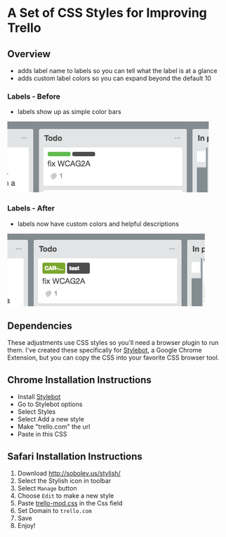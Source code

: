 # A Set of CSS Styles for Improving Trello

## Overview
* adds label name to labels so you can tell what the label is at a glance
* adds custom label colors so you can expand beyond the default 10

### Labels - Before
* labels show up as simple color bars

![Labels Before](img/labels-before.png)

### Labels - After
* labels now have custom colors and helpful descriptions

![Labels After](img/labels-after.png)

## Dependencies
These adjustments use CSS styles so you'll need a browser plugin to run them. I've created these specifically for [Stylebot](https://chrome.google.com/webstore/detail/stylebot/oiaejidbmkiecgbjeifoejpgmdaleoha), a Google Chrome Extension, but you can copy the CSS into your favorite CSS browser tool.

## Chrome Installation Instructions
* Install [Stylebot](https://chrome.google.com/webstore/detail/stylebot/oiaejidbmkiecgbjeifoejpgmdaleoha)
* Go to Stylebot options
* Select Styles
* Select Add a new style
* Make "trello.com" the url
* Paste in this CSS

## Safari Installation Instructions

1. Download <http://sobolev.us/stylish/>
2. Select the Stylish icon in toolbar
3. Select `Manage` button
4. Choose `Edit` to make a new style
5. Paste [trello-mod.css](/trello-mod.css) in the Css field
6. Set Domain to `trello.com`
7. Save
8. Enjoy!
